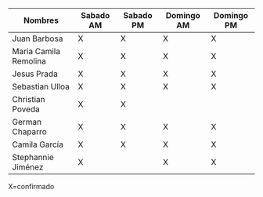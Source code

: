 | Nombres | Sabado AM | Sabado PM | Domingo AM | Domingo PM|
|---------|-----------|-----------|-----------|-----------|
| Juan Barbosa | X | X| X |X|
| Maria Camila Remolina | X |X|X|X|
| Jesus Prada |X|X|X|X|
| Sebastian Ulloa |X|X|X|X|
| Christian Poveda |X|X|||
| German Chaparro |X|X|X|X|
| Camila García |X|X|X|X|
| Stephannie Jiménez|X||X|X|

X=confirmado
